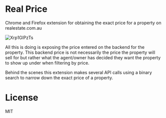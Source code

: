 # Real Price

Chrome and Firefox extension for obtaining the exact price for a property on realestate.com.au

![Xrp1GlPzTs](https://user-images.githubusercontent.com/608054/94341441-205c2400-ffbe-11ea-8fc8-b8392be0d3a7.gif)

All this is doing is exposing the price entered on the backend for the property. This backend price is not necessarily the price the property will sell for but rather what the agent/owner has decided they want the property to show up under when filtering by price.

Behind the scenes this extension makes several API calls using a binary search to narrow down the exact price of a property.

# License

MIT